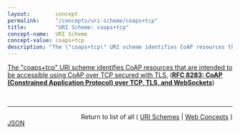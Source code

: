 ```yaml
---
layout:        concept
permalink:     "/concepts/uri-scheme/coaps+tcp"
title:         "URI Scheme: coaps+tcp"
concept-name:  URI Scheme
concept-value: coaps+tcp
description: "The \"coaps+tcp\" URI scheme identifies CoAP resources that are intended to be accessible using CoAP over TCP secured with TLS."
---
```


[The "coaps+tcp" URI scheme identifies CoAP resources that are intended to be accessible using CoAP over TCP secured with TLS.](http://tools.ietf.org/html/rfc8283#section-8.2 "Read documentation for URI Scheme &#34;coaps+tcp&#34;") (**[RFC 8283: CoAP (Constrained Application Protocol) over TCP, TLS, and WebSockets](/specs/IETF/RFC/8283 "The Constrained Application Protocol (CoAP), although inspired by HTTP, was designed to use UDP instead of TCP. The message layer of CoAP over UDP includes support for reliable delivery, simple congestion control, and flow control. Some environments benefit from the availability of CoAP carried over reliable transports such as TCP or Transport Layer Security (TLS). This document outlines the changes required to use CoAP over TCP, TLS, and WebSockets transports. It also formally updates RFC 7641 for use with these transports and RFC 7959 to enable the use of larger messages over a reliable transport.")**)

<br/>
<hr/>

<p style="float : left"><a href="./coaps+tcp.json" title="JSON representing this particular Web Concept value">JSON</a></p>
<p style="text-align: right">Return to list of all ( <a href="../uri-scheme/">URI Schemes</a> | <a href="../">Web Concepts</a> )</p>

